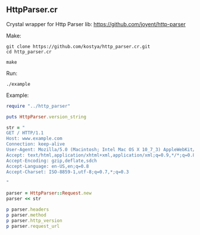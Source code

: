 HttpParser.cr
-------------

Crystal wrapper for Http Parser lib: https://github.com/joyent/http-parser

Make:

```
git clone https://github.com/kostya/http_parser.cr.git
cd http_parser.cr

make
```

Run:
```
./example
```


Example:
```ruby
require "../http_parser"

puts HttpParser.version_string

str = "
GET / HTTP/1.1
Host: www.example.com
Connection: keep-alive
User-Agent: Mozilla/5.0 (Macintosh; Intel Mac OS X 10_7_3) AppleWebKit/535.11 (KHTML, like Gecko) Chrome/17.0.963.78 S
Accept: text/html,application/xhtml+xml,application/xml;q=0.9,*/*;q=0.8
Accept-Encoding: gzip,deflate,sdch
Accept-Language: en-US,en;q=0.8
Accept-Charset: ISO-8859-1,utf-8;q=0.7,*;q=0.3

"

parser = HttpParser::Request.new
parser << str

p parser.headers
p parser.method
p parser.http_version
p parser.request_url
```

